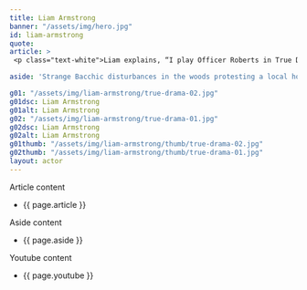 ```yaml
---
title: Liam Armstrong
banner: "/assets/img/hero.jpg"
id: liam-armstrong
quote: 
article: >
 <p class="text-white">Liam explains, “I play Officer Roberts in True Drama. He’s arrives to support Officer Walsh in her pursuit of a suspect, and everything goes wrong.  After a suspension, I’m back on the job just in time to save the day.  My character arc is the same as Officer Walsh. We encounter something incomprehensible – have a transcendental experience – and come out transformed.”</p>

aside: 'Strange Bacchic disturbances in the woods protesting a local horror movie prompt a police investigation. A shadowy figure emerges.  Calling himself the God of Drama, he believes that he can achieve the seemingly impossible goal of returning drama to its original purpose – of preparing citizens for leadership in democracy. As the horror movie spirals out of control, and the Bacchae are consumed in violence - can officer Ailish Walsh discern the truth before a gruesome Greek drama unfolds? <br><br> Director James Thomas creates a Greek tragedy for our time. A horror story that looks at the original role of drama – as the companion invention of democracy – to shed light on how modern media is still working in our lives, in hidden ways, to rip us apart. True Drama is an alarm – a rare moment of clarity – a terrifying jolt - and an invitation to enjoy the true transcendental power of drama to help us envision a better Democracy. '

g01: "/assets/img/liam-armstrong/true-drama-02.jpg"
g01dsc: Liam Armstrong
g01alt: Liam Armstrong
g02: "/assets/img/liam-armstrong/true-drama-01.jpg"
g02dsc: Liam Armstrong  
g02alt: Liam Armstrong  
g01thumb: "/assets/img/liam-armstrong/thumb/true-drama-02.jpg"
g02thumb: "/assets/img/liam-armstrong/thumb/true-drama-01.jpg"
layout: actor
---
```


Article content
* {{ page.article }}

Aside content
* {{ page.aside }}

Youtube content
* {{ page.youtube }}

